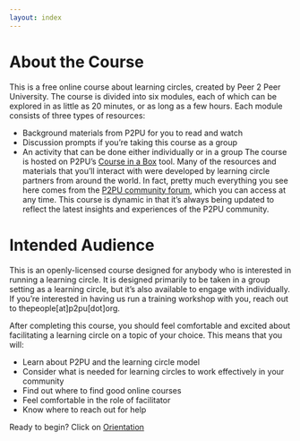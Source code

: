 ```yaml
---
layout: index
---
```

# About the Course
This is a free online course about learning circles, created by Peer 2 Peer University. The course is divided into six modules, each of which can be explored in as little as 20 minutes, or as long as a few hours. Each module consists of three types of resources:
- Background materials from P2PU for you to read and watch
- Discussion prompts if you’re taking this course as a group
- An activity that can be done either individually or in a group
The course is hosted on P2PU’s [Course in a Box](https://howto.p2pu.org/) tool. Many of the resources and materials that you’ll interact with were developed by learning circle partners from around the world. In fact, pretty much everything you see here comes from the [P2PU community forum](https://community.p2pu.org/), which you can access at any time. This course is dynamic in that it’s always being updated to reflect the latest insights and experiences of the P2PU community. 

# Intended Audience
This is an openly-licensed course designed for anybody who is interested in running a learning circle. It is designed primarily to be taken in a group setting as a learning circle, but it’s also available to engage with individually. If you’re interested in having us run a training workshop with you, reach out to thepeople[at]p2pu[dot]org.

After completing this course, you should feel comfortable and excited about facilitating a learning circle on a topic of your choice. This means that you will: 
- Learn about P2PU and the learning circle model 
- Consider what is needed for learning circles to work effectively in your community
- Find out where to find good online courses
- Feel comfortable in the role of facilitator
- Know where to reach out for help

Ready to begin? Click on [Orientation](https://p2pu.github.io/facilitate-course/modules/orientation/activity-check-in/)






